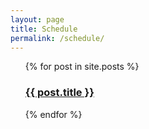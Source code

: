 ```yaml
---
layout: page
title: Schedule
permalink: /schedule/
---
```


<ul>
  {% for post in site.posts %}
    <h3>
      <a href="/acs{{ post.url }}">{{ post.title }}</a>
    </h3>
  {% endfor %}
</ul>

